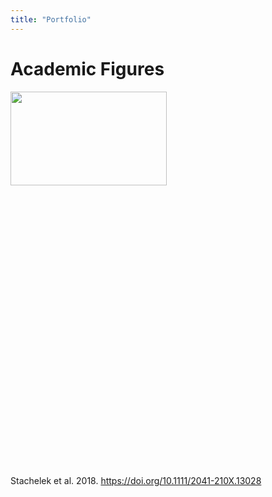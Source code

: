 ```yaml
---
title: "Portfolio"
---
```


# Academic Figures

<div style="width: 1000px; height: 600px;">
    <img src="/images/tech_diagram.png" width="50%" height="50%">
</div>

Stachelek et al. 2018. https://doi.org/10.1111/2041-210X.13028